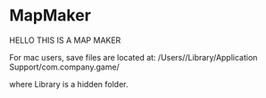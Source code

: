# MapMaker
HELLO THIS IS A MAP MAKER


For mac users, save files are located at:
/Users/<user>/Library/Application Support/com.company.game/

where Library is a hidden folder.
